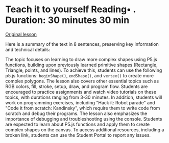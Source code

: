 # Teach it to yourself Reading• . Duration: 30 minutes 30 min

[Original lesson](https://www.coursera.org/learn/uol-introduction-to-programming-1/supplement/8i6cR/teach-it-to-yourself)

Here is a summary of the text in 8 sentences, preserving key information and technical details:

The topic focuses on learning to draw more complex shapes using P5.js functions, building upon previously learned primitive shapes (Rectangle, Triangle, points, and lines). To achieve this, students can use the following p5.js functions: `beginShape()`, `endShape()`, and `vertex()` to create more complex polygons. The lesson also covers other essential topics such as RGB colors, fill, stroke, setup, draw, and program flow. Students are encouraged to practice assignments and watch video tutorials on these topics, with durations ranging from 3-30 minutes. In addition, students will work on programming exercises, including "Hack it: Robot parade" and "Code it from scratch: Kandinsky", which require them to write code from scratch and debug their programs. The lesson also emphasizes the importance of debugging and troubleshooting using the console. Students are expected to learn about P5.js functions and apply them to create complex shapes on the canvas. To access additional resources, including a broken link, students can use the Student Portal to report any issues.

